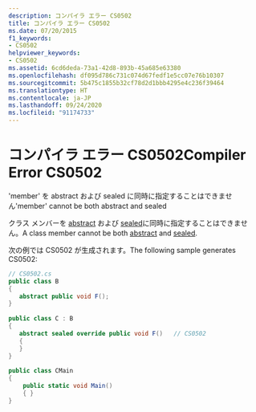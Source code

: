 ```yaml
---
description: コンパイラ エラー CS0502
title: コンパイラ エラー CS0502
ms.date: 07/20/2015
f1_keywords:
- CS0502
helpviewer_keywords:
- CS0502
ms.assetid: 6cd6deda-73a1-42d8-893b-45a685e63380
ms.openlocfilehash: df095d786c731c074d67fedf1e5cc07e76b10307
ms.sourcegitcommit: 5b475c1855b32cf78d2d1bbb4295e4c236f39464
ms.translationtype: HT
ms.contentlocale: ja-JP
ms.lasthandoff: 09/24/2020
ms.locfileid: "91174733"
---
```

# <a name="compiler-error-cs0502"></a><span data-ttu-id="831bd-103">コンパイラ エラー CS0502</span><span class="sxs-lookup"><span data-stu-id="831bd-103">Compiler Error CS0502</span></span>

<span data-ttu-id="831bd-104">'member' を abstract および sealed に同時に指定することはできません</span><span class="sxs-lookup"><span data-stu-id="831bd-104">'member' cannot be both abstract and sealed</span></span>  
  
 <span data-ttu-id="831bd-105">クラス メンバーを [abstract](../language-reference/keywords/abstract.md) および [sealed](../language-reference/keywords/sealed.md)に同時に指定することはできません。</span><span class="sxs-lookup"><span data-stu-id="831bd-105">A class member cannot be both [abstract](../language-reference/keywords/abstract.md) and [sealed](../language-reference/keywords/sealed.md).</span></span>  
  
 <span data-ttu-id="831bd-106">次の例では CS0502 が生成されます。</span><span class="sxs-lookup"><span data-stu-id="831bd-106">The following sample generates CS0502:</span></span>  
  
```csharp  
// CS0502.cs  
public class B  
{  
   abstract public void F();  
}  
  
public class C : B  
{  
   abstract sealed override public void F()   // CS0502  
   {  
   }  
}  
  
public class CMain  
{  
    public static void Main()  
    { }  
}  
```
